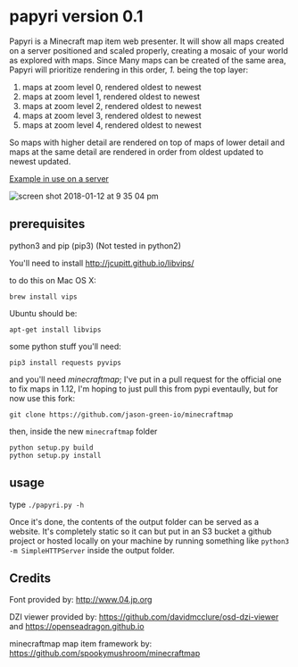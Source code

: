 # papyri version 0.1

Papyri is a Minecraft map item web presenter. It will show all maps created on a server positioned and scaled properly, creating a mosaic of your world as explored with maps. Since Many maps can be created of the same area, Papyri will prioritize rendering in this order, *1.* being the top layer:

1. maps at zoom level 0, rendered oldest to newest
2. maps	at zoom level 1, rendered oldest to newest
3. maps	at zoom level 2, rendered oldest to newest
4. maps	at zoom level 3, rendered oldest to newest
5. maps	at zoom level 4, rendered oldest to newest

So maps with higher detail are rendered on top of maps of lower detail and maps at the same detail are rendered in order from oldest updated to newest updated.

[Example in use on a server](http://minecraft.greener.ca/#!papyri/)

![screen shot 2018-01-12 at 9 35 04 pm](https://user-images.githubusercontent.com/2853489/34902012-feb1c496-f7e0-11e7-871e-e1a79f971295.png)

## prerequisites

python3 and pip (pip3) (Not tested in python2)

You'll need to install http://jcupitt.github.io/libvips/

to do this on Mac OS X:

    brew install vips

Ubuntu should be:

    apt-get install libvips

some python stuff you'll need:

    pip3 install requests pyvips

and you'll need *minecraftmap*; I've put in a pull request for the official one to fix maps in 1.12, I'm hoping to just pull this from pypi eventaully, but for now use this fork:

    git clone https://github.com/jason-green-io/minecraftmap

then, inside the new `minecraftmap` folder

    python setup.py build
    python setup.py install

## usage

type `./papyri.py -h`

Once it's done, the contents of the output folder can be served as a website. It's completely static so it can but put in an S3 bucket a github project or hosted locally on your machine by running something like `python3 -m SimpleHTTPServer` inside the output folder.


## Credits

Font provided by: http://www.04.jp.org

DZI viewer provided by: https://github.com/davidmcclure/osd-dzi-viewer and https://openseadragon.github.io

minecraftmap map item framework by: https://github.com/spookymushroom/minecraftmap
